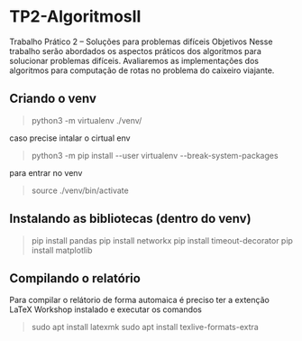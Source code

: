 # TP2-AlgoritmosII
Trabalho Prático 2 – Soluções para problemas difíceis Objetivos Nesse trabalho serão abordados os aspectos práticos dos algoritmos para solucionar problemas difíceis. Avaliaremos as implementações dos algoritmos para computação de rotas no problema do caixeiro viajante.

## Criando o venv

> python3 -m virtualenv ./venv/

caso precise intalar o cirtual env

> python3 -m pip install --user virtualenv --break-system-packages

para entrar no venv

>source ./venv/bin/activate

## Instalando as bibliotecas (dentro do venv)

>pip install pandas
>pip install networkx
>pip install timeout-decorator
>pip install matplotlib

## Compilando o relatório

Para compilar o relátorio de forma automaica é preciso ter a extenção LaTeX Workshop instalado e executar os comandos

>sudo apt install latexmk
>sudo apt install texlive-formats-extra